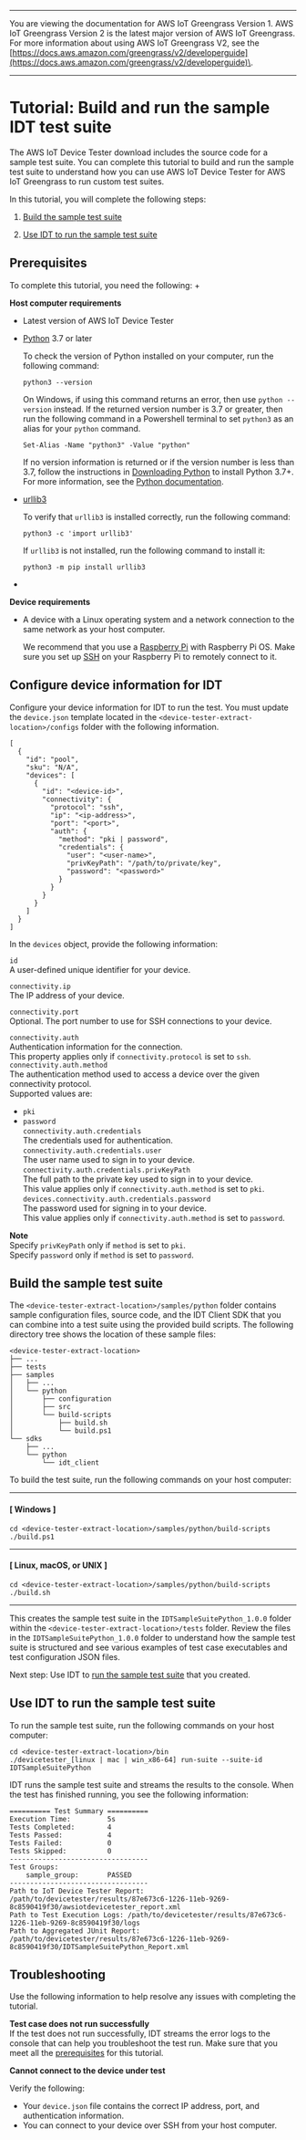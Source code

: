 --------

You are viewing the documentation for AWS IoT Greengrass Version 1\. AWS IoT Greengrass Version 2 is the latest major version of AWS IoT Greengrass\. For more information about using AWS IoT Greengrass V2, see the [https://docs.aws.amazon.com/greengrass/v2/developerguide](https://docs.aws.amazon.com/greengrass/v2/developerguide)\.

--------

# Tutorial: Build and run the sample IDT test suite<a name="build-sample-suite"></a>

The AWS IoT Device Tester download includes the source code for a sample test suite\. You can complete this tutorial to build and run the sample test suite to understand how you can use AWS IoT Device Tester for AWS IoT Greengrass to run custom test suites\.

 In this tutorial, you will complete the following steps: 

1. [Build the sample test suite](#build-sample)

1. [Use IDT to run the sample test suite](#run-sample)

## Prerequisites<a name="prereqs-tutorial-sample"></a>

To complete this tutorial, you need the following: <a name="prereqs-list"></a>
+ 

**Host computer requirements**
  + Latest version of AWS IoT Device Tester
  + [Python](https://www.python.org/downloads/) 3\.7 or later

    To check the version of Python installed on your computer, run the following command:

    ```
    python3 --version
    ```

    On Windows, if using this command returns an error, then use `python --version` instead\. If the returned version number is 3\.7 or greater, then run the following command in a Powershell terminal to set `python3` as an alias for your `python` command\. 

    ```
    Set-Alias -Name "python3" -Value "python"
    ```

    If no version information is returned or if the version number is less than 3\.7, follow the instructions in [Downloading Python](https://wiki.python.org/moin/BeginnersGuide/Download) to install Python 3\.7\+\. For more information, see the [Python documentation](https://docs.python.org)\.
  + [urllib3](https://urllib3.readthedocs.io/en/latest/)

    To verify that `urllib3` is installed correctly, run the following command:

    ```
    python3 -c 'import urllib3'
    ```

    If `urllib3` is not installed, run the following command to install it:

    ```
    python3 -m pip install urllib3
    ```
+ 

**Device requirements**
  + A device with a Linux operating system and a network connection to the same network as your host computer\. 

    We recommend that you use a [Raspberry Pi](https://www.raspberrypi.org/) with Raspberry Pi OS\. Make sure you set up [SSH](https://www.raspberrypi.org/documentation/remote-access/ssh/) on your Raspberry Pi to remotely connect to it\.

## Configure device information for IDT<a name="configure-idt-sample"></a>

Configure your device information for IDT to run the test\. You must update the `device.json` template located in the `<device-tester-extract-location>/configs` folder with the following information\.

```
[
  {
    "id": "pool",
    "sku": "N/A",
    "devices": [
      {
        "id": "<device-id>",
        "connectivity": {
          "protocol": "ssh",
          "ip": "<ip-address>",
          "port": "<port>",
          "auth": {
            "method": "pki | password",
            "credentials": {
              "user": "<user-name>",
              "privKeyPath": "/path/to/private/key",
              "password": "<password>"
            }
          }
        }
      }
    ]
  }
]
```

In the `devices` object, provide the following information:

`id`  
A user\-defined unique identifier for your device\.

`connectivity.ip`  
The IP address of your device\.

`connectivity.port`  
Optional\. The port number to use for SSH connections to your device\.

`connectivity.auth`  
Authentication information for the connection\.  
This property applies only if `connectivity.protocol` is set to `ssh`\.    
`connectivity.auth.method`  
The authentication method used to access a device over the given connectivity protocol\.  
Supported values are:  
+ `pki`
+ `password`  
`connectivity.auth.credentials`  
The credentials used for authentication\.    
`connectivity.auth.credentials.user`  
The user name used to sign in to your device\.  
`connectivity.auth.credentials.privKeyPath`  
The full path to the private key used to sign in to your device\.  
This value applies only if `connectivity.auth.method` is set to `pki`\.  
`devices.connectivity.auth.credentials.password`  
The password used for signing in to your device\.  
This value applies only if `connectivity.auth.method` is set to `password`\.

**Note**  
Specify `privKeyPath` only if `method` is set to `pki`\.  
Specify `password` only if `method` is set to `password`\.

## Build the sample test suite<a name="build-sample"></a>

The `<device-tester-extract-location>/samples/python` folder contains sample configuration files, source code, and the IDT Client SDK that you can combine into a test suite using the provided build scripts\. The following directory tree shows the location of these sample files:

```
<device-tester-extract-location>
├── ...
├── tests
├── samples
│   ├── ...
│   └── python
│       ├── configuration
│       ├── src
│       └── build-scripts
│           ├── build.sh
│           └── build.ps1
└── sdks
    ├── ...
    └── python
        └── idt_client
```

To build the test suite, run the following commands on your host computer:

------
#### [ Windows ]

```
cd <device-tester-extract-location>/samples/python/build-scripts
./build.ps1
```

------
#### [ Linux, macOS, or UNIX ]

```
cd <device-tester-extract-location>/samples/python/build-scripts
./build.sh
```

------

This creates the sample test suite in the `IDTSampleSuitePython_1.0.0` folder within the `<device-tester-extract-location>/tests` folder\. Review the files in the `IDTSampleSuitePython_1.0.0` folder to understand how the sample test suite is structured and see various examples of test case executables and test configuration JSON files\. 

Next step: Use IDT to [run the sample test suite](#run-sample) that you created\.

## Use IDT to run the sample test suite<a name="run-sample"></a>

To run the sample test suite, run the following commands on your host computer: 

```
cd <device-tester-extract-location>/bin
./devicetester_[linux | mac | win_x86-64] run-suite --suite-id IDTSampleSuitePython
```

IDT runs the sample test suite and streams the results to the console\. When the test has finished running, you see the following information:

```
========== Test Summary ==========
Execution Time:         5s
Tests Completed:        4
Tests Passed:           4
Tests Failed:           0
Tests Skipped:          0
----------------------------------
Test Groups:
    sample_group:       PASSED
----------------------------------
Path to IoT Device Tester Report: /path/to/devicetester/results/87e673c6-1226-11eb-9269-8c8590419f30/awsiotdevicetester_report.xml
Path to Test Execution Logs: /path/to/devicetester/results/87e673c6-1226-11eb-9269-8c8590419f30/logs
Path to Aggregated JUnit Report: /path/to/devicetester/results/87e673c6-1226-11eb-9269-8c8590419f30/IDTSampleSuitePython_Report.xml
```

## Troubleshooting<a name="tutorial-troubleshooting-custom"></a>

Use the following information to help resolve any issues with completing the tutorial\.

**Test case does not run successfully**  
If the test does not run successfully, IDT streams the error logs to the console that can help you troubleshoot the test run\. Make sure that you meet all the [prerequisites](#prereqs-tutorial-sample) for this tutorial\.

**Cannot connect to the device under test**

Verify the following:
+ Your `device.json` file contains the correct IP address, port, and authentication information\.
+ You can connect to your device over SSH from your host computer\.